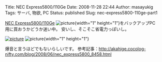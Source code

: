 Title: NEC Express5800/110Ge
Date: 2008-11-28 22:44
Author: masayukig
Tags: サーバ, 物欲, PC
Status: published
Slug: nec-express5800-110ge-part1

[NEC
Express5800/110Ge](http://px.a8.net/svt/ejp?a8mat=1CAU12+F8XOJ6+S1Q+BW8O2&a8ejpredirect=http%3A%2F%2Fnttxstore.jp%2F_II_P812524391)
![picture](http://www19.a8.net/0.gif?a8mat=1CAU12+F8XOJ6+S1Q+BW8O2){width="1"
height="1"}をバックアップPC用に買おうかどうか迷い中。
安いし、そこそこ省電力っぽいし。

[
![picture](http://www.0r2.info/blog//lunatic.xrea.jp/250_images/P/P8/P812524391.jpg)](http://px.a8.net/svt/ejp?a8mat=1CAU12+F8XOJ6+S1Q+BWGDT&a8ejpredirect=http%3A%2F%2Fnttxstore.jp%2F_II_P812524391)
![picture](http://www16.a8.net/0.gif?a8mat=1CAU12+F8XOJ6+S1Q+BWGDT){width="1"
height="1"}

爆音と言うほどでもないらしいです。
参考記事：<http://akahige.cocolog-nifty.com/blog/2008/06/nec_express5800_8458.html>
